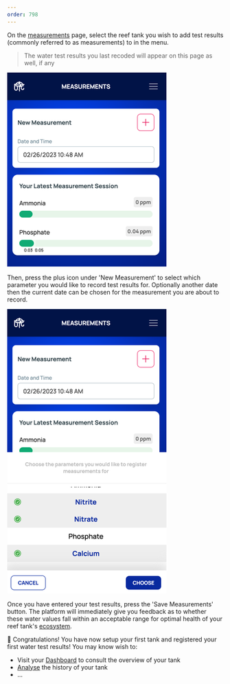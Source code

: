 ```yaml
---
order: 798
---
```


On the [measurements](https://www.oceanograph.net/measurements) page, select the reef tank you wish to
add test results (commonly referred to as measurements) to in the menu.

> The water test results you last recoded will appear on this page as well, if any

![Your latest values recorded in your last session](./images/latest-measurements.png)

Then, press the plus icon under 'New Measurement' to select which parameter you would like to record test results for.
Optionally another date then the current date can be chosen for the measurement you are about to record.

![Choose the parameters for which you would like to enter test results](./images/choose-parameters.png)

Once you have entered your test results, press the 'Save Measurements' button. The platform will immediately
give you feedback as to whether these water values fall within an acceptable range for optimal health of your reef tank's
[ecosystem](/glossary#ecosystem).

:tada: Congratulations! You have now setup your first tank and registered your first water test results! You may know wish to:
- Visit your [Dashboard](/dashboard) to consult the overview of your tank
- [Analyse](/analytics) the history of your tank
- ...